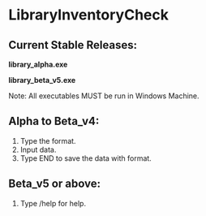 # LibraryInventoryCheck

## Current Stable Releases:

**library_alpha.exe**

**library_beta_v5.exe**

Note: All executables MUST be run in Windows Machine.

## Alpha to Beta_v4:

1. Type the format.
2. Input data.
3. Type END to save the data with format.

## Beta_v5 or above:

1. Type /help for help.


